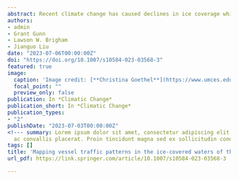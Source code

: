```yaml
---
abstract: Recent climate change has caused declines in ice coverage which have lengthened the open water season in the Arctic and increased access to resources and shipping routes. These changes have resulted in more vessel activity in seasonally ice-covered regions. While traffic is increasing in the ice-free season, the amount of vessel activity in the marginal ice zone (ice concentration 15–80%) or in pack ice (>80% concentration) remains unclear. Understanding patterns of vessel activities in ice is important given increased safety challenges and environmental impacts. Here, we couple high-resolution ship tracking information with sea ice thickness and concentration data to quantify vessel activity in ice-covered areas of the Pacific Arctic (northern Bering, Chukchi, and western Beaufort Seas). This region is a geo-strategically critical area that contains globally important commercial fisheries and serves as a corridor for Arctic access for wildlife and vessels. We find that vessel traffic in the marginal ice zone is widely distributed across the study area while vessel traffic in pack ice is concentrated along known shipping routes and in areas of natural resource development. Of the statistically significant relationships between vessel traffic and both sea ice concentration and thickness, over 99% are negative, indicating that increasing sea ice is associated with decreasing vessel traffic on a monthly time scale. Furthermore, there is substantial vessel traffic in areas of high concentration for bowhead whales (Balaena mysticetus), and traffic in these areas increased four-fold during the study period. Fishing vessels dominate vessel traffic at low ice concentrations, but vessels categorized as Other, likely icebreakers, are the most common vessel type in pack ice. These findings indicate that vessel traffic in areas of ice coverage is influenced by distant policy and resource development decisions which should be taken into consideration when trying to predict future vessel-ice interactions in a changing climate.
authors:
- admin
- Grant Gunn
- Lawson W. Brigham
- Jianguo Liu
date: "2023-07-06T00:00:00Z"
doi: "https://doi.org/10.1007/s10584-023-03568-3"
featured: true
image:
  caption: 'Image credit: [**Christina Goethel**](https://www.umces.edu/christina-goethel)'
  focal_point: ""
  preview_only: false
publication: In *Climatic Change*
publication_short: In *Climatic Change*
publication_types:
- "2"
publishDate: "2023-07-03T00:00:00Z"
<!--- summary: Lorem ipsum dolor sit amet, consectetur adipiscing elit. Duis posuere tellus
  ac convallis placerat. Proin tincidunt magna sed ex sollicitudin condimentum. --->
tags: []
title: 'Mapping vessel traffic patterns in the ice-covered waters of the Pacific Arctic'
url_pdf: https://link.springer.com/article/10.1007/s10584-023-03568-3

---
```


<!---  {{% callout note %}}
Click the _Cite_ button above to demo the feature to enable visitors to import publication metadata into their reference management software.
{{% /callout %}}

{{% callout note %}}
Create your slides in Markdown - click the _Slides_ button to check out the example.
{{% /callout %}}

Supplementary notes can be added here, including [code, math, and images](https://wowchemy.com/docs/writing-markdown-latex/). --->
